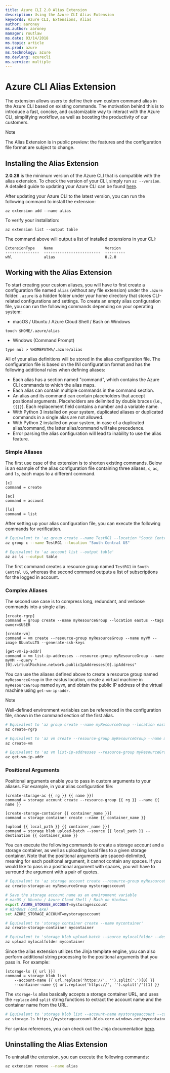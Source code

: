 ```yaml
---
title: Azure CLI 2.0 Alias Extension
description: Using the Azure CLI Alias Extension
keywords: Azure CLI, Extensions, Alias
author: aaroney
ms.author: aaroney
manager: routlaw
ms.date: 03/14/2018
ms.topic: article
ms.prod: azure
ms.technology: azure
ms.devlang: azurecli
ms.service: multiple
---
```


# Azure CLI Alias Extension

The extension allows users to define their own custom command alias in the Azure CLI based on existing commands. The motivation behind this is to introduce a fast, concise, and customizable way to interact with the Azure CLI, simplifying workflow, as well as boosting the productivity of our customers.

> [!Note]
> The Alias Extension is in public preview: the features and the configuration file format are subject to change.

## Installing the Alias Extension
**2.0.28** is the minimum version of the Azure CLI that is compatible with the alias extension. To check the version of your CLI, simply run `az --version`. A detailed guide to updating your Azure CLI can be found [here](./install-azure-cli.md).

After updating your Azure CLI to the latest version, you can run the following command to install the extension:
```
az extension add --name alias
```

To verify your installation:
```
az extension list --output table
```

The command above will output a list of installed extensions in your CLI:
```
ExtensionType    Name                       Version
---------------  -------------------------  ---------
whl              alias                      0.2.0
```

## Working with the Alias Extension
To start creating your custom aliases, you will have to first create a configuration file named `alias` (without any file extension) under the `.azure` folder. `.azure` is a hidden folder under your home directory that stores CLI-related configurations and settings. To create an empty alias configuration file, you can run the following commands depending on your operating system:

- macOS / Ubuntu / Azure Cloud Shell / Bash on Windows
```
touch $HOME/.azure/alias
```
- Windows (Command Prompt)
```
type nul > %HOMEPATH%/.azure/alias
```

All of your alias definitions will be stored in the alias configuration file. The configuration file is based on the INI configuration format and has the following additional rules when defining aliases:
- Each alias has a section named "command", which contains the Azure CLI commands to which the alias maps.
- Each alias can contain multiple commands in the command section.
- An alias and its command can contain placeholders that accept positional arguments. Placeholders are delimited by double braces (i.e., `{{}}`). Each replacement field contains a number and a variable name.
- With Python 3 installed on your system, duplicated aliases or duplicated commands in a single alias are not allowed.
- With Python 2 installed on your system, in case of a duplicated alias/command, the latter alias/command will take precedence.
- Error parsing the alias configuration will lead to inability to use the alias feature.

### Simple Aliases

The first use case of the extension is to shorten existing commands. Below is an example of the alias configuration file containing three aliases, `c`, `ac`, and `ls`, each maps to a different command.
```
[c]
command = create

[ac]
command = account

[ls]
command = list
```
After setting up your alias configuration file, you can execute the following commands for verification.
```bash
# Equivalent to 'az group create --name TestRG1 --location "South Central US"'
az group c --name TestRG1 --location "South Central US"

# Equivalent to 'az account list --output table'
az ac ls --output table
```
The first command creates a resource group named `TestRG1` in `South Central US`, whereas the second command outputs a list of subscriptions for the logged in account.

### Complex Aliases
The second use case is to compress long, redundant, and verbose commands into a single alias.
```
[create-rgrp]
command = group create --name myResourceGroup --location eastus --tags owner=$USER

[create-vm]
command = vm create --resource-group myResourceGroup --name myVM --image UbuntuLTS --generate-ssh-keys

[get-vm-ip-addr]
command = vm list-ip-addresses --resource-group myResourceGroup --name myVM --query "[0].virtualMachine.network.publicIpAddresses[0].ipAddress"
```
You can use the aliases defined above to create a resource group named `myResourceGroup` in the eastus location, create a virtual machine in `myResourceGroup` named `myVM`, and obtain the public IP address of the virtual machine using `get-vm-ip-addr`.

> [!Note]
> Well-defined environment variables can be referenced in the configuration file, shown in the command section of the first alias.

```bash
# Equivalent to 'az group create --name myResourceGroup --location eastus --tags owners=alice'
az create-rgrp

# Equivalent to 'az vm create --resource-group myResourceGroup --name myVM --image UbuntuLTS --generate-ssh-keys'
az create-vm

# Equivalent to 'az vm list-ip-addresses --resource-group myResourceGroup --name myVM --query "[0].virtualMachine.network.publicIpAddresses[0].ipAddress"'
az get-vm-ip-addr
```

### Positional Arguments

Positional arguments enable you to pass in custom arguments to your aliases. For example, in your alias configuration file:

```
[create-storage-ac {{ rg }} {{ name }}]
command = storage account create --resource-group {{ rg }} --name {{ name }}

[create-storage-container {{ container_name }}]
command = storage container create --name {{ container_name }}

[upload {{ local_path }} {{ container_name }}]
command = storage blob upload-batch --source {{ local_path }} --destination {{ container_name }}
```
You can execute the following commands to create a storage account and a storage container, as well as uploading local files to a given storage container. Note that the positional arguments are spaced-delimited, meaning for each positional argument, it cannot contain any spaces. If you would like to pass in a positional argument with spaces, you will have to surround the argument with a pair of quotes.
```bash
# Equivalent to 'az storage account create --resource-group myResourceGroup --name mystoragesccount'
az create-storage-ac myResourceGroup mystoragesccount

# Save the storage account name as an environment variable
# macOS / Ubuntu / Azure Cloud Shell / Bash on Windows
export AZURE_STORAGE_ACCOUNT=mystoragesccount
# Windows (cmd.exe)
set AZURE_STORAGE_ACCOUNT=mystoragesccount

# Equivalent to 'storage container create --name mycontainer'
az create-storage-container mycontainer

# Equivalent to 'storage blob upload-batch --source mylocalfolder --destination mycontainer'
az upload mylocalfolder mycontainer
```

Since the alias extension utilizes the Jinja template engine, you can also perform additional string processing to the positional arguments that you pass in. For example:
```
[storage-ls {{ url }}]
command = storage blob list
    --account-name {{ url.replace('https://', '').split('.')[0] }}
    --container-name {{ url.replace('https://', '').split('/')[1] }}
```

The `storage-ls` alias basically accepts a storage container URL, and uses the `replace` and `split` string functions to extract the account name and the container name from the URL.

```bash
# Equivalent to 'storage blob list --account-name mystorageaccount --container-name mycontainer'
az storage-ls https://mystorageaccount.blob.core.windows.net/mycontainer
```

For syntax references, you can check out the Jinja documentation [here](http://jinja.pocoo.org/docs/2.10/templates/).

## Uninstalling the Alias Extension
To uninstall the extension, you can execute the following commands:
```bash
az extension remove --name alias
```